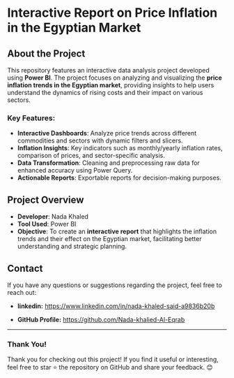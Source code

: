 # Interactive Report on Price Inflation in the Egyptian Market

## About the Project
This repository features an interactive data analysis project developed using **Power BI**. The project focuses on analyzing and visualizing the **price inflation trends in the Egyptian market**, providing insights to help users understand the dynamics of rising costs and their impact on various sectors.

### Key Features:
- **Interactive Dashboards**: Analyze price trends across different commodities and sectors with dynamic filters and slicers.
- **Inflation Insights**: Key indicators such as monthly/yearly inflation rates, comparison of prices, and sector-specific analysis.
- **Data Transformation**: Cleaning and preprocessing raw data for enhanced accuracy using Power Query.
- **Actionable Reports**: Exportable reports for decision-making purposes.

## Project Overview
- **Developer**: Nada Khaled
- **Tool Used**: Power BI
- **Objective**: To create an **interactive report** that highlights the inflation trends and their effect on the Egyptian market, facilitating better understanding and strategic planning.
## Contact  
If you have any questions or suggestions regarding the project, feel free to reach out:  

- **linkedin:** https://www.linkedin.com/in/nada-khaled-said-a9836b20b
 
- **GitHub Profile:** https://github.com/Nada-khalied-Al-Eqrab
---

### Thank You!  
Thank you for checking out this project! If you find it useful or interesting, feel free to star ⭐ the repository on GitHub and share your feedback. 😊  


